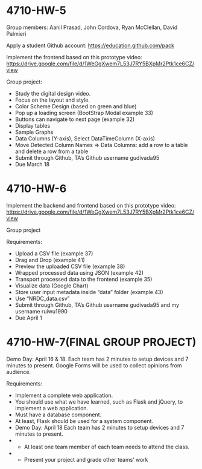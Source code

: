 # 4710-HW-5

Group members: Aanil Prasad, John Cordova, Ryan McClellan, David Palmieri

Apply a student Github account: https://education.github.com/pack

Implement the frontend based on this prototype video: https://drive.google.com/file/d/1WeGgXwem7L53J7RY5BXpMr2Ptk1ce6CZ/view

Group project:
- Study the digital design video.
- Focus on the layout and style.
- Color Scheme Design (based on green and blue)
- Pop up a loading screen (BootStrap Modal example 33)
- Buttons can navigate to next page (example 32)
- Display tables
- Sample Graphs
- Data Columns (Y-axis), Select DataTimeColumn (X-axis)
- Move Detected Column Names => Data Columns: add a row to a table and delete a row from a table
- Submit through Github, TA’s Github username gudivada95
- Due March 18

# 4710-HW-6

Implement the backend and frontend based on this prototype video: https://drive.google.com/file/d/1WeGgXwem7L53J7RY5BXpMr2Ptk1ce6CZ/view

Group project

Requirements:
- Upload a CSV file (example 37)
- Drag and Drop (example 41)
- Preview the uploaded CSV file (example 38)
- Wrapped processed data using JSON (example 42)
- Transport processed data to the frontend (example 35)
- Visualize data (Google Chart)
- Store user input metadata inside “data” folder (example 43)
- Use “NRDC_data.csv”
- Submit through Github, TA’s Github username gudivada95 and my username ruiwu1990
- Due April 1

# 4710-HW-7(FINAL GROUP PROJECT)

Demo Day: April 16 & 18. Each team has 2 minutes to setup devices and 7 minutes to present.
Google Forms will be used to collect opinions from audience.

Requirements:
- Implement a complete web application.
- You should use what we have learned, such as Flask and jQuery, to implement a web application.
- Must have a database component.
- At least, Flask should be used for a system component.
- Demo Day: April 18 Each team has 2 minutes to setup devices and 7 minutes to present.
- - At least one team member of each team needs to attend the class.
- - Present your project and grade other teams’ work

